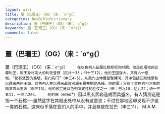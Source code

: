 ```yaml
---
layout: wiki
title: 噩（巴珊王）（OG）（来：`o^g{）
categories: NewBibleDictionary
description: 噩（巴珊王）（OG）（来：`o^g{）
keywords: 噩（巴珊王）（OG）（来：`o^g{）
comments: false
---
```


## 噩（巴珊王）（OG）（来：`o^g{）



噩（巴珊王）（OG）（来：`o^g{）
　　在以色列人征服巴勒斯坦的时期，他是巴珊地的亚摩利王，属于身材高大的利乏音族（民廿一33；书十三12）。他的王国强大，共有六十座城，“都有坚固的高墙，有门有闩”（申三4-5），从黑门山伸展至雅博河，其中包括亚斯他录和以得来两座王城。以色列人在以得来战败巴珊王噩并把他杀掉。他的国土分给了留在约但河东的玛拿西半支派（申三13）。他的败亡是以色列决定性的胜仗之一（参：书九10；尼九22；诗一三五11，一三六20）。
　　他的床（`eres*）因以黑玄武岩造成而具盛名。有人猜测这是指一个石棺──虽然这字在其他出处中从没有这意思；不过在那地区却发现不少这一类的石棺。这床似乎落在亚扪人的手中，并且存放在拉巴（申三11）。
M.A.M.




